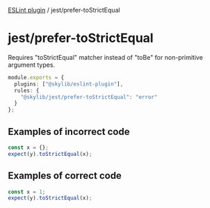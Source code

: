 [ESLint plugin](index.md) / jest/prefer-toStrictEqual

# jest/prefer-toStrictEqual

Requires "toStrictEqual" matcher instead of "toBe" for non-primitive argument types.

```ts
module.exports = {
  plugins: ["@skylib/eslint-plugin"],
  rules: {
    "@skylib/jest/prefer-toStrictEqual": "error"
  }
};
```

## Examples of incorrect code

```ts
const x = {};
expect(y).toStrictEqual(x);
```

## Examples of correct code

```ts
const x = 1;
expect(y).toStrictEqual(x);
```